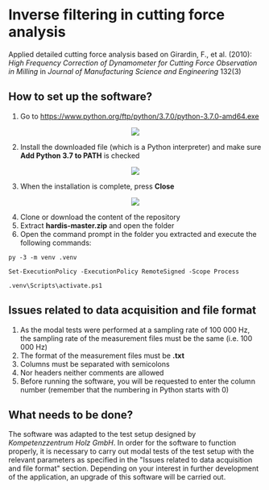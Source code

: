 # Inverse filtering in cutting force analysis
Applied detailed cutting force analysis based on Girardin, F., et al. (2010): *High Frequency Correction of Dynamometer for Cutting Force Observation in Milling*  in *Journal of Manufacturing Science and Engineering* 132(3)

## How to set up the software?
1. Go to https://www.python.org/ftp/python/3.7.0/python-3.7.0-amd64.exe

<p align="center"> 
<img src="https://github.com/daniellechowicz/cutting-force-analysis-web/blob/master/src/instruction/1.PNG">
</p>

2. Install the downloaded file (which is a Python interpreter) and make sure **Add Python 3.7 to PATH** is checked

<p align="center"> 
<img src="https://github.com/daniellechowicz/cutting-force-analysis-web/blob/master/src/instruction/2.PNG">
</p>

3. When the installation is complete, press **Close**

<p align="center"> 
<img src="https://github.com/daniellechowicz/cutting-force-analysis-web/blob/master/src/instruction/6.png">
</p>

4. Clone or download the content of the repository
5. Extract **hardis-master.zip** and open the folder
6. Open the command prompt in the folder you extracted and execute the following commands:

```
py -3 -m venv .venv
```
```
Set-ExecutionPolicy -ExecutionPolicy RemoteSigned -Scope Process
```
```
.venv\Scripts\activate.ps1
```

## Issues related to data acquisition and file format
1. As the modal tests were performed at a sampling rate of 100 000 Hz, the sampling rate of the measurement files must be the same (i.e. 100 000 Hz)
2. The format of the measurement files must be **.txt**
3. Columns must be separated with semicolons
4. Nor headers neither comments are allowed
5. Before running the software, you will be requested to enter the column number (remember that the numbering in Python starts with 0)

## What needs to be done?
The software was adapted to the test setup designed by *Kompetenzzentrum Holz GmbH*. In order for the software to function properly, it is necessary to carry out modal tests of the test setup with the relevant parameters as specified in the "Issues related to data acquisition and file format" section. Depending on your interest in further development of the application, an upgrade of this software will be carried out.
